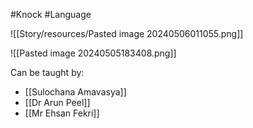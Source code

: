 #Knock #Language 

![[Story/resources/Pasted image 20240506011055.png]]

![[Pasted image 20240505183408.png]]

Can be taught by:
- [[Sulochana Amavasya]]
- [[Dr Arun Peel]]
- [[Mr Ehsan Fekri]]